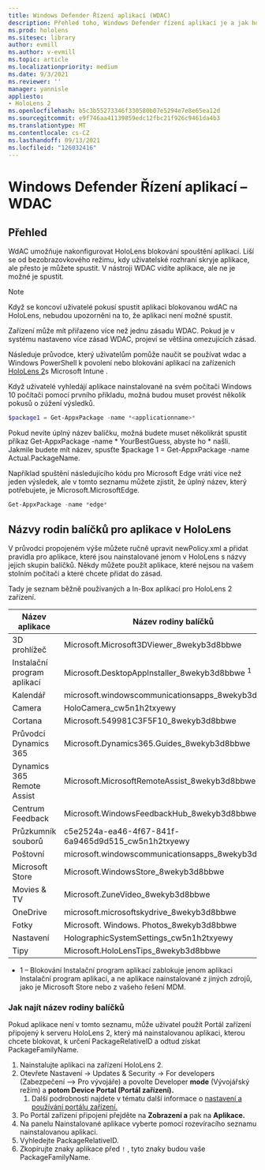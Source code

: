 ```yaml
---
title: Windows Defender Řízení aplikací (WDAC)
description: Přehled toho, Windows Defender řízení aplikací je a jak ho používat ke správě HoloLens hybridní realitou.
ms.prod: hololens
ms.sitesec: library
author: evmill
ms.author: v-evmill
ms.topic: article
ms.localizationpriority: medium
ms.date: 9/3/2021
ms.reviewer: ''
manager: yannisle
appliesto:
- HoloLens 2
ms.openlocfilehash: b5c3b55273346f330580b07e5294e7e8e65ea12d
ms.sourcegitcommit: e9f746aa41139859edc12fbc21f926c9461da4b3
ms.translationtype: MT
ms.contentlocale: cs-CZ
ms.lasthandoff: 09/13/2021
ms.locfileid: "126032416"
---
```

# <a name="windows-defender-application-control---wdac"></a>Windows Defender Řízení aplikací – WDAC

## <a name="overview"></a>Přehled

WdAC umožňuje nakonfigurovat HoloLens blokování spouštění aplikací. Liší se od bezobrazovkového režimu, kdy uživatelské rozhraní skryje aplikace, ale přesto je můžete spustit. V nástroji WDAC vidíte aplikace, ale ne je možné je spustit.

> [!NOTE]
> Když se koncoví uživatelé pokusí spustit aplikaci blokovanou wdAC na HoloLens, nebudou upozorněni na to, že aplikaci není možné spustit.

Zařízení může mít přiřazeno více než jednu zásadu WDAC. Pokud je v systému nastaveno více zásad WDAC, projeví se většina omezujících zásad. 

Následuje průvodce, který uživatelům pomůže naučit se používat wdac a Windows PowerShell k povolení nebo blokování aplikací na zařízeních [HoloLens 2](/mem/intune/configuration/custom-profile-hololens)s Microsoft Intune .

Když uživatelé vyhledájí aplikace nainstalované na svém počítači Windows 10 počítači pomocí prvního příkladu, možná budou muset provést několik pokusů o zúžení výsledků.

```powershell
$package1 = Get-AppxPackage -name *<applicationname>*
``` 

Pokud nevíte úplný název balíčku, možná budete muset několikrát spustit příkaz Get-AppxPackage -name \* YourBestGuess, abyste ho \* našli. Jakmile budete mít název, spusťte $package 1 = Get-AppxPackage -name Actual.PackageName.

Například spuštění následujícího kódu pro Microsoft Edge vrátí více než jeden výsledek, ale v tomto seznamu můžete zjistit, že úplný název, který potřebujete, je Microsoft.MicrosoftEdge.

```powershell
Get-AppxPackage -name *edge*
``` 

## <a name="package-family-names-for-apps-on-hololens"></a>Názvy rodin balíčků pro aplikace v HoloLens

V průvodci propojeném výše můžete ručně upravit newPolicy.xml a přidat pravidla pro aplikace, které jsou nainstalované jenom v HoloLens s názvy jejich skupin balíčků. Někdy můžete použít aplikace, které nejsou na vašem stolním počítači a které chcete přidat do zásad.

Tady je seznam běžně používaných a In-Box aplikací pro HoloLens 2 zařízení.

| Název aplikace                   | Název rodiny balíčků                                |
|----------------------------|----------------------------------------------------|
| 3D prohlížeč                  | Microsoft.Microsoft3DViewer_8wekyb3d8bbwe          |
| Instalační program aplikací              | Microsoft.DesktopAppInstaller_8wekyb3d8bbwe <sup>1</sup>         |
| Kalendář                   | microsoft.windowscommunicationsapps_8wekyb3d8bbwe  |
| Camera                     | HoloCamera_cw5n1h2txyewy                           |
| Cortana                    | Microsoft.549981C3F5F10_8wekyb3d8bbwe              |
| Průvodci Dynamics 365        | Microsoft.Dynamics365.Guides_8wekyb3d8bbwe         |
| Dynamics 365 Remote Assist | Microsoft.MicrosoftRemoteAssist_8wekyb3d8bbwe      |
| Centrum Feedback               | Microsoft.WindowsFeedbackHub_8wekyb3d8bbwe         |
| Průzkumník souborů              | c5e2524a-ea46-4f67-841f-6a9465d9d515_cw5n1h2txyewy |
| Poštovní                       | microsoft.windowscommunicationsapps_8wekyb3d8bbwe  |
| Microsoft Store            | Microsoft.WindowsStore_8wekyb3d8bbwe               |
| Movies & TV                | Microsoft.ZuneVideo_8wekyb3d8bbwe                  |
| OneDrive                   | microsoft.microsoftskydrive_8wekyb3d8bbwe          |
| Fotky                     | Microsoft. Windows. Photos_8wekyb3d8bbwe             |
| Nastavení                   | HolographicSystemSettings_cw5n1h2txyewy            |
| Tipy                       | Microsoft.HoloLensTips_8wekyb3d8bbwe               |

- 1 – Blokování Instalační program aplikací zablokuje jenom aplikaci Instalační program aplikací, a ne aplikace nainstalované z jiných zdrojů, jako je Microsoft Store nebo z vašeho řešení MDM.

### <a name="how-to-find-a-package-family-name"></a>Jak najít název rodiny balíčků

Pokud aplikace není v tomto seznamu, může uživatel použít Portál zařízení připojený k serveru HoloLens 2, který má nainstalovanou aplikaci, kterou chcete blokovat, k určení PackageRelativeID a odtud získat PackageFamilyName.

1. Nainstalujte aplikaci na zařízení HoloLens 2. 
1. Otevřete Nastavení -> Updates & Security -> For developers (Zabezpečení –> Pro vývojáře) a povolte Developer **mode** (Vývojářský režim) a **potom Device Portal (Portál zařízení).** 
    1. Další podrobnosti najdete v tématu další informace o [nastavení a používání portálu zařízení.](/windows/mixed-reality/develop/platform-capabilities-and-apis/using-the-windows-device-portal)
1. Po Portál zařízení připojení přejděte na **Zobrazení a** pak na **Aplikace.** 
1. Na panelu Nainstalované aplikace vyberte pomocí rozevíracího seznamu nainstalovanou aplikaci. 
1. Vyhledejte PackageRelativeID. 
1. Zkopírujte znaky aplikace před `!` , tyto znaky budou vaše PackageFamilyName.


